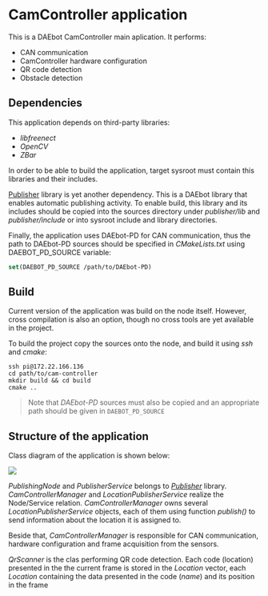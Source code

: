 # CamController application

This is a DAEbot CamController main aplication. It performs:

* CAN communication
* CamController hardware configuration
* QR code detection
* Obstacle detection

## Dependencies

This application depends on third-party libraries:

* _libfreenect_
* _OpenCV_
* _ZBar_

In order to be able to build the application,
target sysroot must contain this libraries and their includes.

[Publisher]() library is yet another dependency.
This is a DAEbot library that enables automatic
publishing activity. To enable build, this library
and its includes should be copied into the sources directory
under _publisher/lib_ and _publisher/include_
or into sysroot include and library directories.

Finally, the application uses DAEbot-PD for CAN communication,
thus the path to DAEbot-PD sources should be specified in _CMakeLists.txt_
using DAEBOT_PD_SOURCE variable:

```cmake
set(DAEBOT_PD_SOURCE /path/to/DAEbot-PD)
```

## Build

Current version of the application was build on the node
itself. However, cross compilation is also an option,
though no cross tools are yet available in the project.

To build the project copy the sources onto the node,
and build it using _ssh_ and _cmake_:

```shell
ssh pi@172.22.166.136
cd path/to/cam-controller
mkdir build && cd build
cmake ..
```
> Note that _DAEbot-PD_ sources must also be copied
> and an appropriate path should be given in `DAEBOT_PD_SOURCE`

## Structure of the application

Class diagram of the application is shown below:

![](docs/uml/cam_controller.png)

_PublishingNode_ and _PublisherService_ belongs to [_Publisher_]()
library. _CamControllerManager_ and _LocationPublisherService_
realize the Node/Service relation. _CamControllerManager_
owns several _LocationPublisherService_ objects, each of them
using function _publish()_ to send information
about the location it is assigned to.

Beside that, _CamControllerManager_ is responsible for CAN communication,
hardware configuration and frame acquisition from the sensors.

_QrScanner_ is the clas performing QR code detection.
Each code (location) presented in the the current frame is stored
in the _Location_ vector, each _Location_ containing the data
presented in the code (_name_) and its position in the frame
